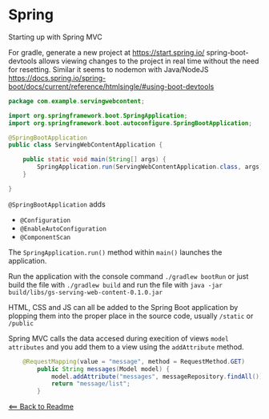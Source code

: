 # Spring

Starting up with Spring MVC

For gradle, generate a new project at https://start.spring.io/
spring-boot-devtools allows viewing changes to the project in real time without the need for resetting. Similar it seems to nodemon with Java/NodeJS https://docs.spring.io/spring-boot/docs/current/reference/htmlsingle/#using-boot-devtools

```JAVA
package com.example.servingwebcontent;

import org.springframework.boot.SpringApplication;
import org.springframework.boot.autoconfigure.SpringBootApplication;

@SpringBootApplication
public class ServingWebContentApplication {

    public static void main(String[] args) {
        SpringApplication.run(ServingWebContentApplication.class, args);
    }

}
```

`@SpringBootApplication` adds

- `@Configuration`
- `@EnableAutoConfiguration`
- `@ComponentScan`

The `SpringApplication.run()` method within `main()` launches the application.

Run the application with the console command `./gradlew bootRun` or just build the file with `./gradlew build` and run the file with `java -jar build/libs/gs-serving-web-content-0.1.0.jar`

HTML, CSS and JS can all be added to the Spring Boot application by plopping them into the proper place in the source code, usually `/static` or `/public`

Spring MVC calls the data accesed during execition of views `model attributes` and you add them to a view using the `addAttribute` method.

```java
    @RequestMapping(value = "message", method = RequestMethod.GET)
        public String messages(Model model) {
            model.addAttribute("messages", messageRepository.findAll()); // <- right in here
            return "message/list";
        }
```

[<== Back to Readme](README.md)

